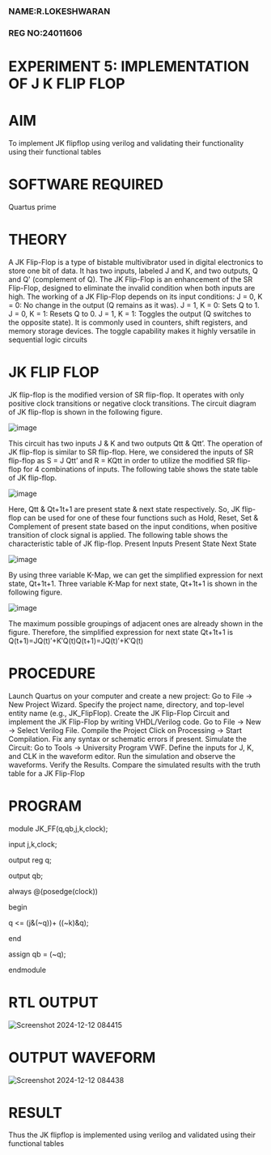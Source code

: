 ### NAME:R.LOKESHWARAN
### REG NO:24011606

# EXPERIMENT 5: IMPLEMENTATION OF J K FLIP FLOP

# AIM 

To implement  JK flipflop using verilog and validating their functionality using their functional tables

# SOFTWARE REQUIRED

Quartus prime

# THEORY

 A JK Flip-Flop is a type of bistable multivibrator used in digital electronics to store one bit of data. It
 has two inputs, labeled J and K, and two outputs, Q and Q' (complement of Q). The JK Flip-Flop is
 an enhancement of the SR Flip-Flop, designed to eliminate the invalid condition when both inputs
 are high.
 The working of a JK Flip-Flop depends on its input conditions:
 J = 0, K = 0: No change in the output (Q remains as it was). J = 1, K = 0: Sets Q to 1. J = 0, K = 1:
 Resets Q to 0. J = 1, K = 1: Toggles the output (Q switches to the opposite state).
 It is commonly used in counters, shift registers, and memory storage devices. The toggle capability
 makes it highly versatile in sequential logic circuits

# JK FLIP FLOP

JK flip-flop is the modified version of SR flip-flop. It operates with only positive clock transitions or negative clock transitions. The circuit diagram of JK flip-flop is shown in the following figure.

![image](https://github.com/naavaneetha/JKFLIPFLOP-USING-IF-ELSE/assets/154305477/a649c30b-232b-4558-b188-fd6c09845180)


This circuit has two inputs J & K and two outputs Qtt & Qtt’. The operation of JK flip-flop is similar to SR flip-flop. Here, we considered the inputs of SR flip-flop as S = J Qtt’ and R = KQtt in order to utilize the modified SR flip-flop for 4 combinations of inputs. The following table shows the state table of JK flip-flop.

![image](https://github.com/naavaneetha/JKFLIPFLOP-USING-IF-ELSE/assets/154305477/c4360742-e8a8-4937-b089-c46c0433f9a3)

 
Here, Qtt & Qt+1t+1 are present state & next state respectively. So, JK flip-flop can be used for one of these four functions such as Hold, Reset, Set & Complement of present state based on the input conditions, when positive transition of clock signal is applied. The following table shows the characteristic table of JK flip-flop. Present Inputs Present State Next State
 
![image](https://github.com/naavaneetha/JKFLIPFLOP-USING-IF-ELSE/assets/154305477/6c275261-a6d5-4c37-a3a7-1e88ca11c4cd)

By using three variable K-Map, we can get the simplified expression for next state, Qt+1t+1. Three variable K-Map for next state, Qt+1t+1 is shown in the following figure.
 
![image](https://github.com/naavaneetha/JKFLIPFLOP-USING-IF-ELSE/assets/154305477/5174f41b-0ce0-4329-a372-6d1943ea6673)

The maximum possible groupings of adjacent ones are already shown in the figure. Therefore, the simplified expression for next state Qt+1t+1 is Q(t+1)=JQ(t)′+K′Q(t)Q(t+1)=JQ(t)′+K′Q(t)

# PROCEDURE

 Launch Quartus on your computer and create a new project: Go to File → New Project Wizard.
 Specify the project name, directory, and top-level entity name (e.g., JK_FlipFlop).
 Create the JK Flip-Flop Circuit and implement the JK Flip-Flop by writing VHDL/Verilog code. Go to
 File → New → Select Verilog File.
 Compile the Project Click on Processing → Start Compilation.
 Fix any syntax or schematic errors if present.
 Simulate the Circuit: Go to Tools → University Program VWF.
 Define the inputs for J, K, and CLK in the waveform editor.
 Run the simulation and observe the waveforms.
 Verify the Results. Compare the simulated results with the truth table for a JK Flip-Flop

# PROGRAM

module JK_FF(q,qb,j,k,clock);

 input j,k,clock;
 
 output reg q;
 
 output qb;
 
 always @(posedge(clock))
 
 begin
 
 q <= (j&(~q))+ ((~k)&q);
 
 end
 
 assign qb = (~q);
 
 endmodule


# RTL OUTPUT

![Screenshot 2024-12-12 084415](https://github.com/user-attachments/assets/eb9ba7a1-dcfc-452a-a12c-2e3c41839d85)


# OUTPUT WAVEFORM




![Screenshot 2024-12-12 084438](https://github.com/user-attachments/assets/e5755a65-5051-4a3a-8571-df2859467063)


# RESULT

 Thus the JK flipflop is implemented using verilog and validated using their functional tables
